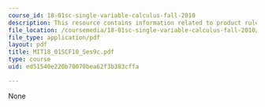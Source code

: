```yaml
---
course_id: 18-01sc-single-variable-calculus-fall-2010
description: This resource contains information related to product rule.
file_location: /coursemedia/18-01sc-single-variable-calculus-fall-2010/ed51540e220b70070bea62f3b383cffa_MIT18_01SCF10_Ses9c.pdf
file_type: application/pdf
layout: pdf
title: MIT18_01SCF10_Ses9c.pdf
type: course
uid: ed51540e220b70070bea62f3b383cffa

---
```

None